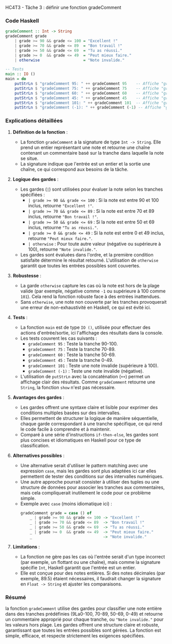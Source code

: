 HC4T3 - Tâche 3 : définir une fonction gradeComment

### Code Haskell
```haskell
gradeComment :: Int -> String
gradeComment grade
    | grade >= 90 && grade <= 100 = "Excellent !"
    | grade >= 70 && grade <= 89  = "Bon travail !"
    | grade >= 50 && grade <= 69  = "Tu as réussi."
    | grade >= 0  && grade <= 49  = "Peut mieux faire."
    | otherwise                   = "Note invalide."

-- Tests
main :: IO ()
main = do
    putStrLn $ "gradeComment 95: " ++ gradeComment 95    -- Affiche "gradeComment 95: Excellent !"
    putStrLn $ "gradeComment 75: " ++ gradeComment 75    -- Affiche "gradeComment 75: Bon travail !"
    putStrLn $ "gradeComment 60: " ++ gradeComment 60    -- Affiche "gradeComment 60: Tu as réussi."
    putStrLn $ "gradeComment 45: " ++ gradeComment 45    -- Affiche "gradeComment 45: Peut mieux faire."
    putStrLn $ "gradeComment 101: " ++ gradeComment 101  -- Affiche "gradeComment 101: Note invalide."
    putStrLn $ "gradeComment (-1): " ++ gradeComment (-1) -- Affiche "gradeComment (-1): Note invalide."
```

### Explications détaillées

1. **Définition de la fonction** :
   - La fonction `gradeComment` a la signature de type `Int -> String`. Elle prend un entier représentant une note et retourne une chaîne contenant un commentaire basé sur la tranche dans laquelle la note se situe.
   - La signature indique que l'entrée est un entier et la sortie une chaîne, ce qui correspond aux besoins de la tâche.

2. **Logique des gardes** :
   - Les gardes (`|`) sont utilisées pour évaluer la note selon les tranches spécifiées :
     - `| grade >= 90 && grade <= 100` : Si la note est entre 90 et 100 inclus, retourne `"Excellent !"`.
     - `| grade >= 70 && grade <= 89` : Si la note est entre 70 et 89 inclus, retourne `"Bon travail !"`.
     - `| grade >= 50 && grade <= 69` : Si la note est entre 50 et 69 inclus, retourne `"Tu as réussi."`.
     - `| grade >= 0 && grade <= 49` : Si la note est entre 0 et 49 inclus, retourne `"Peut mieux faire."`.
     - `| otherwise` : Pour toute autre valeur (négative ou supérieure à 100), retourne `"Note invalide."`.
   - Les gardes sont évaluées dans l'ordre, et la première condition satisfaite détermine le résultat retourné. L'utilisation de `otherwise` garantit que toutes les entrées possibles sont couvertes.

3. **Robustesse** :
   - La garde `otherwise` capture les cas où la note est hors de la plage valide (par exemple, négative comme `-1` ou supérieure à 100 comme `101`). Cela rend la fonction robuste face à des entrées inattendues.
   - Sans `otherwise`, une note non couverte par les tranches provoquerait une erreur de non-exhaustivité en Haskell, ce qui est évité ici.

4. **Tests** :
   - La fonction `main` est de type `IO ()`, utilisée pour effectuer des actions d'entrée/sortie, ici l'affichage des résultats dans la console.
   - Les tests couvrent les cas suivants :
     - `gradeComment 95` : Teste la tranche 90-100.
     - `gradeComment 75` : Teste la tranche 70-89.
     - `gradeComment 60` : Teste la tranche 50-69.
     - `gradeComment 45` : Teste la tranche 0-49.
     - `gradeComment 101` : Teste une note invalide (supérieure à 100).
     - `gradeComment (-1)` : Teste une note invalide (négative).
   - L'utilisation de `putStrLn` avec la concaténation (`++`) permet un affichage clair des résultats. Comme `gradeComment` retourne une `String`, la fonction `show` n'est pas nécessaire.

5. **Avantages des gardes** :
   - Les gardes offrent une syntaxe claire et lisible pour exprimer des conditions multiples basées sur des intervalles.
   - Elles permettent de structurer la logique de manière séquentielle, chaque garde correspondant à une tranche spécifique, ce qui rend le code facile à comprendre et à maintenir.
   - Comparé à une série d'instructions `if-then-else`, les gardes sont plus concises et idiomatiques en Haskell pour ce type de classification.

6. **Alternatives possibles** :
   - Une alternative serait d'utiliser le pattern matching avec une expression `case`, mais les gardes sont plus adaptées ici car elles permettent de tester des conditions sur des intervalles numériques.
   - Une autre approche pourrait consister à utiliser des tuples ou une structure de données pour associer les tranches aux commentaires, mais cela compliquerait inutilement le code pour ce problème simple.
   - Exemple avec `case` (moins idiomatique ici) :
     ```haskell
     gradeComment grade = case () of
         _ | grade >= 90 && grade <= 100 -> "Excellent !"
         _ | grade >= 70 && grade <= 89  -> "Bon travail !"
         _ | grade >= 50 && grade <= 69  -> "Tu as réussi."
         _ | grade >= 0  && grade <= 49  -> "Peut mieux faire."
         _                               -> "Note invalide."
     ```

7. **Limitations** :
   - La fonction ne gère pas les cas où l'entrée serait d'un type incorrect (par exemple, un flottant ou une chaîne), mais comme la signature spécifie `Int`, Haskell garantit que l'entrée est un entier.
   - Elle est conçue pour des notes entières. Si des notes décimales (par exemple, 89.5) étaient nécessaires, il faudrait changer la signature en `Float -> String` et ajuster les comparaisons.

### Résumé
la fonction `gradeComment` utilise des gardes pour classifier une note entière dans des tranches prédéfinies (9La0-100, 70-89, 50-69, 0-49) et retourne un commentaire approprié pour chaque tranche, ou `"Note invalide."` pour les valeurs hors plage. Les gardes offrent une structure claire et robuste, garantissant que toutes les entrées possibles sont gérées. La fonction est simple, efficace, et respecte strictement les exigences spécifiées.

